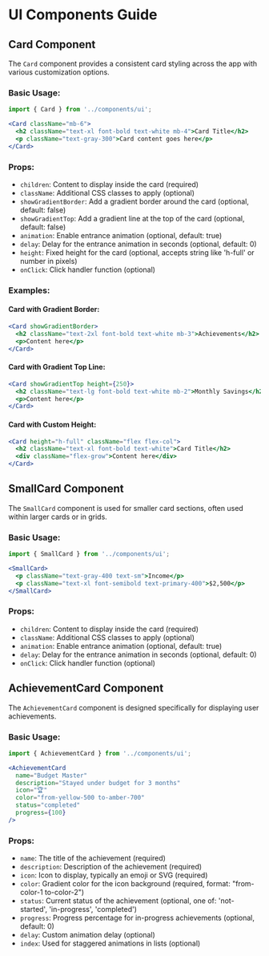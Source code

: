 # UI Components Guide

## Card Component

The `Card` component provides a consistent card styling across the app with various customization options.

### Basic Usage:
```jsx
import { Card } from '../components/ui';

<Card className="mb-6">
  <h2 className="text-xl font-bold text-white mb-4">Card Title</h2>
  <p className="text-gray-300">Card content goes here</p>
</Card>
```

### Props:
- `children`: Content to display inside the card (required)
- `className`: Additional CSS classes to apply (optional)
- `showGradientBorder`: Add a gradient border around the card (optional, default: false)
- `showGradientTop`: Add a gradient line at the top of the card (optional, default: false)
- `animation`: Enable entrance animation (optional, default: true)
- `delay`: Delay for the entrance animation in seconds (optional, default: 0)
- `height`: Fixed height for the card (optional, accepts string like 'h-full' or number in pixels)
- `onClick`: Click handler function (optional)

### Examples:

#### Card with Gradient Border:
```jsx
<Card showGradientBorder>
  <h2 className="text-2xl font-bold text-white mb-3">Achievements</h2>
  <p>Content here</p>
</Card>
```

#### Card with Gradient Top Line:
```jsx
<Card showGradientTop height={250}>
  <h2 className="text-lg font-bold text-white mb-2">Monthly Savings</h2>
  <p>Content here</p>
</Card>
```

#### Card with Custom Height:
```jsx
<Card height="h-full" className="flex flex-col">
  <h2 className="text-xl font-bold text-white">Card Title</h2>
  <div className="flex-grow">Content here</div>
</Card>
```

## SmallCard Component

The `SmallCard` component is used for smaller card sections, often used within larger cards or in grids.

### Basic Usage:
```jsx
import { SmallCard } from '../components/ui';

<SmallCard>
  <p className="text-gray-400 text-sm">Income</p>
  <p className="text-xl font-semibold text-primary-400">$2,500</p>
</SmallCard>
```

### Props:
- `children`: Content to display inside the card (required)
- `className`: Additional CSS classes to apply (optional)
- `animation`: Enable entrance animation (optional, default: true)
- `delay`: Delay for the entrance animation in seconds (optional, default: 0)
- `onClick`: Click handler function (optional)

## AchievementCard Component

The `AchievementCard` component is designed specifically for displaying user achievements.

### Basic Usage:
```jsx
import { AchievementCard } from '../components/ui';

<AchievementCard
  name="Budget Master"
  description="Stayed under budget for 3 months"
  icon="🏆"
  color="from-yellow-500 to-amber-700"
  status="completed"
  progress={100}
/>
```

### Props:
- `name`: The title of the achievement (required)
- `description`: Description of the achievement (required)
- `icon`: Icon to display, typically an emoji or SVG (required)
- `color`: Gradient color for the icon background (required, format: "from-color-1 to-color-2")
- `status`: Current status of the achievement (optional, one of: 'not-started', 'in-progress', 'completed')
- `progress`: Progress percentage for in-progress achievements (optional, default: 0)
- `delay`: Custom animation delay (optional)
- `index`: Used for staggered animations in lists (optional)